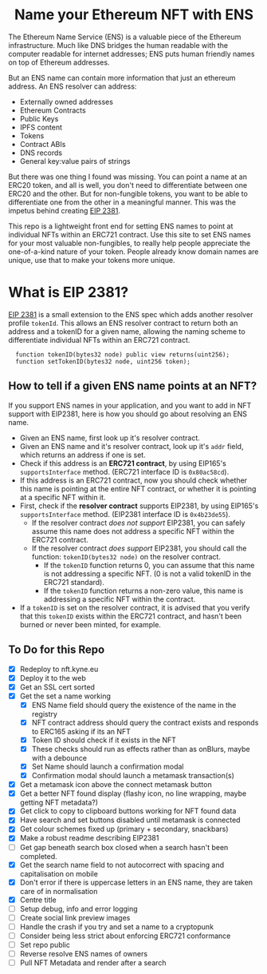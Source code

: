<h1 align="center">
  Name your Ethereum NFT with ENS
</h1>

The Ethereum Name Service (ENS) is a valuable piece of the Ethereum infrastructure. Much like DNS bridges the human readable with the computer readable for internet addresses; ENS puts human friendly names on top of Ethereum addresses. 

But an ENS name can contain more information that just an ethereum address. An ENS resolver can address:
- Externally owned addresses
- Ethereum Contracts
- Public Keys
- IPFS content
- Tokens
- Contract ABIs
- DNS records
- General key:value pairs of strings

But there was one thing I found was missing. You can point a name at an ERC20 token, and all is well, you don't need to differentiate between one ERC20 and the other. But for non-fungible tokens, you want to be able to differentiate one from the other in a meaningful manner. This was the impetus behind creating [EIP 2381](https://github.com/ethereum/EIPs/pull/2381). 

This repo is a lightweight front end for setting ENS names to point at individual NFTs within an ERC721 contract. Use this site to set ENS names for your most valuable non-fungibles, to really help people appreciate the one-of-a-kind nature of your token. People already know domain names are unique, use that to make your tokens more unique. 

# What is EIP 2381?

[EIP 2381](https://github.com/ethereum/EIPs/pull/2381) is a small extension to the ENS spec which adds another resolver profile `tokenId`. This allows an ENS resolver contract to return both an address and a tokenID for a given name, allowing the naming scheme to differentiate individual NFTs within an ERC721 contract.

```
  function tokenID(bytes32 node) public view returns(uint256);
  function setTokenID(bytes32 node, uint256 token);
```

## How to tell if a given ENS name points at an NFT? 

If you support ENS names in your application, and you want to add in NFT support with EIP2381, here is how you should go about resolving an ENS name. 
- Given an ENS name, first look up it's resolver contract.
- Given an ENS name and it's resolver contract, look up it's `addr` field, which returns an address if one is set. 
- Check if this address is an **ERC721 contract**, by using EIP165's `supportsInterface` method. (ERC721 interface ID is `0x80ac58cd`).
- If this address is an ERC721 contract, now you should check whether this name is pointing at the entire NFT contract, or whether it is pointing at a specific NFT within it. 
- First, check if the **resolver contract** supports EIP2381, by using EIP165's `supportsInterface` method. (EIP2381 interface ID is `0x4b23de55`).
  - If the resolver contract *does not support* EIP2381, you can safely assume this name does not address a specific NFT within the ERC721 contract.
  - If the resolver contract *does support* EIP2381, you should call the function: `tokenID(bytes32 node)` on the resolver contract.
    - If the `tokenID` function returns 0, you can assume that this name is not addressing a specific NFT. (0 is not a valid tokenID in the ERC721 standard).
    - If the `tokenID` function returns a non-zero value, this name is addressing a specific NFT within the contract.
- If a `tokenID` is set on the resolver contract, it is advised that you verify that this `tokenID` exists within the ERC721 contract, and hasn't been burned or never been minted, for example. 

## To Do for this Repo
- [x] Redeploy to nft.kyne.eu
- [x] Deploy it to the web
- [x] Get an SSL cert sorted
- [x] Get the set a name working
    - [x] ENS Name field should query the existence of the name in the registry
    - [x] NFT contract address should query the contract exists and responds to ERC165 asking if its an NFT
    - [x] Token ID should check if it exists in the NFT
    - [x] These checks should run as effects rather than as onBlurs, maybe with a debounce
    - [x] Set Name should launch a confirmation modal
    - [x] Confirmation modal should launch a metamask transaction(s)
- [x] Get a metamask icon above the connect metamask button
- [x] Get a better NFT found display (flashy icon, no line wrapping, maybe getting NFT metadata?)
- [x] Get click to copy to clipboard buttons working for NFT found data
- [x] Have search and set buttons disabled until metamask is connected
- [x] Get colour schemes fixed up (primary + secondary, snackbars)
- [x] Make a robust readme describing EIP2381
- [ ] Get gap beneath search box closed when a search hasn't been completed.
- [x] Get the search name field to not autocorrect with spacing and capitalisation on mobile
- [x] Don't error if there is uppercase letters in an ENS name, they are taken care of in normalisation
- [x] Centre title
- [ ] Setup debug, info and error logging
- [ ] Create social link preview images
- [ ] Handle the crash if you try and set a name to a cryptopunk
- [ ] Consider being less strict about enforcing ERC721 conformance
- [ ] Set repo public
- [ ] Reverse resolve ENS names of owners
- [ ] Pull NFT Metadata and render after a search
